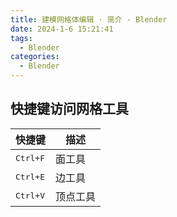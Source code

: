```yaml
---
title: 建模网格体编辑 · 简介 - Blender
date: 2024-1-6 15:21:41
tags:
  - Blender
categories:
  - Blender
---
```


## 快捷键访问网格工具

| 快捷键            | 描述     |
| ----------------- | -------- |
| <kbd>Ctrl+F</kbd> | 面工具   |
| <kbd>Ctrl+E</kbd> | 边工具   |
| <kbd>Ctrl+V</kbd> | 顶点工具 |
